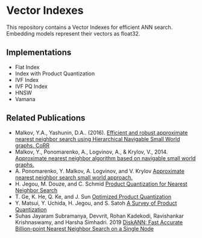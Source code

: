 # Vector Indexes

This repository contains a Vector Indexes for efficient ANN search.
Embedding models represent their vectors as float32.

## Implementations
- Flat Index
- Index with Product Quantization
- IVF Index
- IVF PQ Index
- HNSW
- Vamana


## Related Publications
* Malkov, Y.A., Yashunin, D.A.. (2016). [Efficient and robust approximate nearest neighbor search using Hierarchical Navigable Small World graphs. CoRR](http://arxiv.org/abs/1603.09320)
* Malkov, Y., Ponomarenko, A., Logvinov, A., & Krylov, V., 2014. [Approximate nearest neighbor algorithm based on navigable small world graphs.](http://www.sciencedirect.com/science/article/pii/S0306437913001300)
* A. Ponomarenko, Y. Malkov, A. Logvinov, and V. Krylov  [Approximate nearest neighbor search small world approach.](http://www.iiis.org/CDs2011/CD2011IDI/ICTA_2011/Abstract.asp?myurl=CT175ON.pdf)
* H. Jegou, M. Douze, and C. Schmid [Product Quantization for Nearest Neighbor Search](https://ieeexplore.ieee.org/document/5432202/)
* T. Ge, K. He, Q. Ke, and J. Sun [Optimized Product Quantization](https://ieeexplore.ieee.org/document/6678503/)
* Y. Matsui, Y. Uchida, H. Jegou, and S. Satoh [A Survey of Product Quantization](https://www.jstage.jst.go.jp/article/mta/6/1/6_2/_pdf/)
* Suhas Jayaram Subramanya, Devvrit, Rohan Kadekodi, Ravishankar Krishnaswamy, and Harsha Simhadri. 2019 [DiskANN: Fast Accurate Billion-point Nearest Neighbor Search on a Single Node](https://proceedings.neurips.cc/paper_files/paper/2019/file/09853c7fb1d3f8ee67a61b6bf4a7f8e6-Paper.pdf)